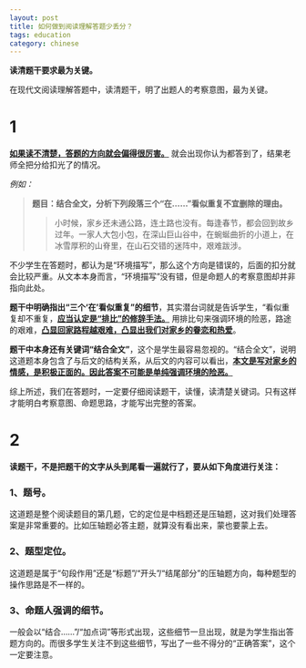 ```yaml
---
layout: post
title: 如何做到阅读理解答题少丢分？
tags: education
category: chinese
---
```


**读清题干要求最为关键。** 

在现代文阅读理解答题中，读清题干，明了出题人的考察意图，最为关键。

# 1

 <u>**如果读不清楚，答题的方向就会偏得很厉害。**</u> 就会出现你认为都答到了，结果老师全把分给扣光了的情况。

*例如：* 

> **题目：结合全文，分析下列段落三个“在……”看似重复不宜删除的理由。**
>> 小时候，家乡还未通公路，连土路也没有。每逢春节，都会回到故乡过年。一家人大包小包，在深山巨山谷中，在蜿蜒曲折的小道上，在冰雪厚积的山脊里，在山石交错的迷阵中，艰难跋涉。

不少学生在答题时，都认为是“环境描写”，那么这个方向是错误的，后面的扣分就会比较严重。从文本本身而言，“环境描写”没有错，但是命题人的考察意图却并非指向此处。

**题干中明确指出“三个‘在’看似重复”的细节**，其实潜台词就是告诉学生，“看似重复却不重复，<u>**应当认定是“排比”的修辞手法。**</u> 用排比句来强调环境的险恶，路途的艰难，<u>**凸显回家路程越艰难，凸显出我们对家乡的眷恋和热爱**</u>。

**题干中本身还有关键词“结合全文”**，这个是学生最容易忽视的。“结合全文”，说明这道题本身包含了与后文的结构关系，从后文的内容可以看出，<u>**本文是写对家乡的情感，是积极正面的。因此答案不可能是单纯强调环境的险恶。**</u>

综上所述，我们在答题时，一定要仔细阅读题干，读懂，读清楚关键词。只有这样才能明白考察意图、命题思路，才能写出完整的答案。

# 2

**读题干，不是把题干的文字从头到尾看一遍就行了，要从如下角度进行关注：**

### **1、题号。** 
这道题是整个阅读题目的第几题，它的定位是中档题还是压轴题，这对我们处理答案是非常重要的。比如压轴题必答主题，就算没有看出来，蒙也要蒙上去。

### **2、题型定位。** 
这道题是属于“句段作用”还是“标题”/“开头”/“结尾部分”的压轴题方向，每种题型的操作思路是不一样的。

### **3、命题人强调的细节。** 
一般会以“结合……”/“加点词”等形式出现，这些细节一旦出现，就是为学生指出答题方向的。而很多学生关注不到这些细节，写出了一些不得分的“正确答案”，这个一定要注意。